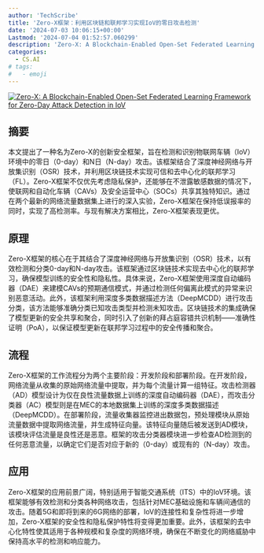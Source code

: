 ```yaml
---
author: 'TechScribe'
title: 'Zero-X框架：利用区块链和联邦学习实现IoV的零日攻击检测'
date: '2024-07-03 10:06:15+00:00'
Lastmod: '2024-07-04 01:52:57.060299'
description: 'Zero-X: A Blockchain-Enabled Open-Set Federated Learning Framework for Zero-Day Attack Detection in IoV'
categories:
  - CS.AI
# tags:
#   - emoji
---
```


[![Zero-X: A Blockchain-Enabled Open-Set Federated Learning Framework for Zero-Day Attack Detection in IoV](https://arxiv-research-1301205113.cos.ap-guangzhou.myqcloud.com/images/2407.02969v1.pdf_0.jpg)](https://arxiv.org/abs/2407.02969v1)

## 摘要

本文提出了一种名为Zero-X的创新安全框架，旨在检测和识别物联网车辆（IoV）环境中的零日（0-day）和N日（N-day）攻击。该框架结合了深度神经网络与开放集识别（OSR）技术，并利用区块链技术实现可信和去中心化的联邦学习（FL）。Zero-X框架不仅优先考虑隐私保护，还能够在不泄露敏感数据的情况下，使联网和自动化车辆（CAVs）及安全运营中心（SOCs）共享其独特知识。通过在两个最新的网络流量数据集上进行的深入实验，Zero-X框架在保持低误报率的同时，实现了高检测率。与现有解决方案相比，Zero-X框架表现更优。<!--more-->

## 原理

Zero-X框架的核心在于其结合了深度神经网络与开放集识别（OSR）技术，以有效检测和分类0-day和N-day攻击。该框架通过区块链技术实现去中心化的联邦学习，确保模型训练的安全性和隐私性。具体来说，Zero-X框架使用深度自动编码器（DAE）来建模CAVs的预期通信模式，并通过检测任何偏离此模式的异常来识别恶意活动。此外，该框架利用深度多类数据描述方法（DeepMCDD）进行攻击分类，该方法能够准确分类已知攻击类型并检测未知攻击。区块链技术的集成确保了模型更新的安全共享和聚合，同时引入了创新的拜占庭容错共识机制——准确性证明（PoA），以保证模型更新在联邦学习过程中的安全传播和聚合。

## 流程

Zero-X框架的工作流程分为两个主要阶段：开发阶段和部署阶段。在开发阶段，网络流量从收集的原始网络流量中提取，并为每个流量计算一组特征。攻击检测器（AD）模型设计为仅在良性流量数据上训练的深度自动编码器（DAE），而攻击分类器（AC）模型则是在MEC的本地数据集上训练的深度多类数据描述（DeepMCDD）。在部署阶段，流量收集器监控进出数据包，预处理模块从原始流量数据中提取网络流量，并生成特征向量。该特征向量随后被发送到AD模块，该模块评估流量是良性还是恶意。框架的攻击分类器模块进一步检查AD检测到的任何恶意流量，以确定它们是否对应于新的（0-day）或现有的（N-day）攻击。

## 应用

Zero-X框架的应用前景广阔，特别适用于智能交通系统（ITS）中的IoV环境。该框架能够有效检测和分类各种网络攻击，包括针对MEC基础设施和车辆间通信的攻击。随着5G和即将到来的6G网络的部署，IoV的连接性和复杂性将进一步增加，Zero-X框架的安全性和隐私保护特性将变得更加重要。此外，该框架的去中心化特性使其适用于各种规模和复杂度的网络环境，确保在不断变化的网络威胁中保持高水平的检测和响应能力。